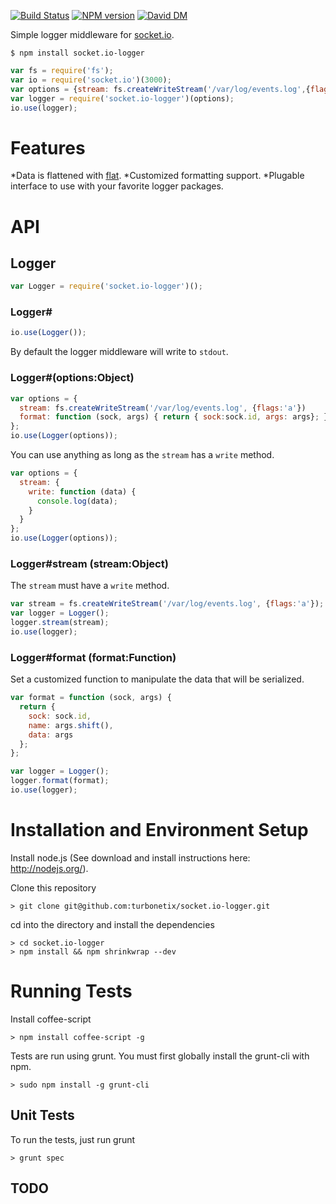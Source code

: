 [![Build Status](https://travis-ci.org/turbonetix/socket.io-logger.svg?branch=master)](https://travis-ci.org/turbonetix/socket.io-logger)
[![NPM version](https://badge.fury.io/js/socket.io-logger.svg)](http://badge.fury.io/js/socket.io-logger)
[![David DM](https://david-dm.org/turbonetix/socket.io-logger.png)](https://david-dm.org/turbonetix/socket.io-logger.png)

Simple logger middleware for [socket.io](https://github.com/Automattic/socket.io "socket.io").

`$ npm install socket.io-logger`

```javascript
var fs = require('fs');
var io = require('socket.io')(3000);
var options = {stream: fs.createWriteStream('/var/log/events.log',{flags:'a'}) };
var logger = require('socket.io-logger')(options);
io.use(logger);
```

# Features

*Data is flattened with [flat](https://www.npmjs.org/package/flat "flat").
*Customized formatting support.
*Plugable interface to use with your favorite logger packages.

# API

## Logger

```javascript
var Logger = require('socket.io-logger')();
```

### Logger#

```javascript
io.use(Logger());
```

By default the logger middleware will write to `stdout`.

### Logger#(options:Object)

```javascript
var options = { 
  stream: fs.createWriteStream('/var/log/events.log', {flags:'a'}) 
  format: function (sock, args) { return { sock:sock.id, args: args}; }
};
io.use(Logger(options));
```

You can use anything as long as the `stream` has a `write` method.

```javascript
var options = {
  stream: {
    write: function (data) {
      console.log(data);
    }
  }
};
io.use(Logger(options));
```

### Logger#stream (stream:Object)

The `stream` must have a `write` method.

```javascript
var stream = fs.createWriteStream('/var/log/events.log', {flags:'a'});
var logger = Logger();
logger.stream(stream);
io.use(logger);
```

### Logger#format (format:Function)

Set a customized function to manipulate the data that will be serialized.

```javascript
var format = function (sock, args) {
  return {
    sock: sock.id,
    name: args.shift(),
    data: args
  };
};

var logger = Logger();
logger.format(format);
io.use(logger);
```

# Installation and Environment Setup

Install node.js (See download and install instructions here: http://nodejs.org/).

Clone this repository

    > git clone git@github.com:turbonetix/socket.io-logger.git

cd into the directory and install the dependencies

    > cd socket.io-logger
    > npm install && npm shrinkwrap --dev

# Running Tests

Install coffee-script

    > npm install coffee-script -g

Tests are run using grunt.  You must first globally install the grunt-cli with npm.

    > sudo npm install -g grunt-cli

## Unit Tests

To run the tests, just run grunt

    > grunt spec

## TODO
